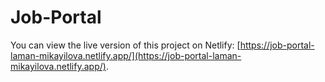 # Job-Portal
You can view the live version of this project on Netlify: [https://job-portal-laman-mikayilova.netlify.app/](https://job-portal-laman-mikayilova.netlify.app/).
